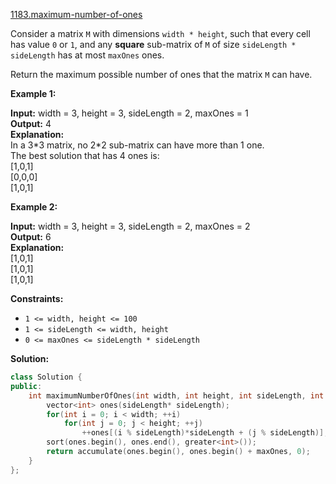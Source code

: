 [1183.maximum-number-of-ones](https://leetcode.com/problems/maximum-number-of-ones/)  

Consider a matrix `M` with dimensions `width * height`, such that every cell has value `0` or `1`, and any **square** sub-matrix of `M` of size `sideLength * sideLength` has at most `maxOnes` ones.

Return the maximum possible number of ones that the matrix `M` can have.

**Example 1:**

  
**Input:** width = 3, height = 3, sideLength = 2, maxOnes = 1  
**Output:** 4  
**Explanation:**  
In a 3\*3 matrix, no 2\*2 sub-matrix can have more than 1 one.  
The best solution that has 4 ones is:  
\[1,0,1\]  
\[0,0,0\]  
\[1,0,1\]  

**Example 2:**

  
**Input:** width = 3, height = 3, sideLength = 2, maxOnes = 2  
**Output:** 6  
**Explanation:**  
\[1,0,1\]  
\[1,0,1\]  
\[1,0,1\]  

**Constraints:**

*   `1 <= width, height <= 100`
*   `1 <= sideLength <= width, height`
*   `0 <= maxOnes <= sideLength * sideLength`  



**Solution:**  

```cpp
class Solution {
public:
    int maximumNumberOfOnes(int width, int height, int sideLength, int maxOnes) {
        vector<int> ones(sideLength* sideLength);
        for(int i = 0; i < width; ++i)
            for(int j = 0; j < height; ++j)
                ++ones[(i % sideLength)*sideLength + (j % sideLength)];
        sort(ones.begin(), ones.end(), greater<int>());
        return accumulate(ones.begin(), ones.begin() + maxOnes, 0);
    }
};
```
      
